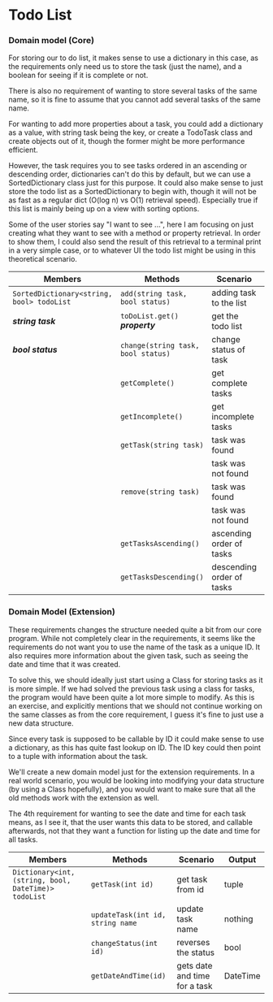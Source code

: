 # Todo List

### Domain model (Core)

For storing our to do list, it makes sense to use a dictionary in this case, as the requirements only need us
to store the task (just the name), and a boolean for seeing if it is complete or not.

There is also no requirement of wanting to store several tasks of the same name, so it is fine to assume that
you cannot add several tasks of the same name.

For wanting to add more properties about a task, you could add a dictionary as a value, with string task being
the key, or create a TodoTask class and create objects out of it, though the former might be more performance efficient.

However, the task requires you to see tasks ordered in an ascending or descending order, dictionaries can't do
this by default, but we can use a SortedDictionary class just for this purpose. It could also make sense
to just store the todo list as a SortedDictionary to begin with, though it will not be as fast as a regular dict
(O(log n) vs O(1) retrieval speed). Especially true if this list is mainly being up on a view with sorting options.

Some of the user stories say "I want to see ...", here I am focusing on just creating what they want to see with
a method or property retrieval. In order to show them, I could also send the result of this retrieval to a
terminal print in a very simple case, or to whatever UI the todo list might be using in this theoretical scenario.

| Members                              | Methods                           | Scenario                  | Output    |
|--------------------------------------|-----------------------------------|---------------------------|-----------|
| `SortedDictionary<string, bool> todoList`  | `add(string task, bool status)`   | adding task to the list   | nothing   |
|  ***string task***                   | `toDoList.get()` ***property***   | get the todo list         | SortedDictionary |
|  ***bool status***                   | `change(string task, bool status)`| change status of task     | nothing   |
|                                      | `getComplete()`                   | get complete tasks        | list      |
|                                      | `getIncomplete()`                 | get incomplete tasks      | list      |
|                                      | `getTask(string task)`            | task was found            | name of task |
|                                      |                                   | task was not found        | "not found"|
|                                      | `remove(string task)`             | task was found            | true      |
|                                      |                                   | task was not found        | false     |
|                                      | `getTasksAscending()`             | ascending order of tasks  | SortedDictionary |
|                                      | `getTasksDescending()`            | descending order of tasks | SortedDictionary |


### Domain Model (Extension)

These requirements changes the structure needed quite a bit from our core program. While not completely clear
in the requirements, it seems like the requirements do not want you to use the name of the task as a unique ID.
It also requires more information about the given task, such as seeing the date and time that it was created.

To solve this, we should ideally just start using a Class for storing tasks as it is more simple. If we had solved the
previous task using a class for tasks, the program would have been quite a lot more simple to modify. As this is an exercise,
and explicitly mentions that we should not continue working on the same classes as from the core requirement,
I guess it's fine to just use a new data structure.

Since every task is supposed to be callable by ID it could make sense to use a dictionary, as this has quite
fast lookup on ID. The ID key could then point to a tuple with information about the task.

We'll create a new domain model just for the extension requirements. In a real world scenario, you would be looking
into modifying your data structure (by using a Class hopefully), and you would want to make sure that all
the old methods work with the extension as well.

The 4th requirement for wanting to see the date and time for each task means, as I see it, that the user wants
this data to be stored, and callable afterwards, not that they want a function for listing up the date and time
for all tasks.

| Members                                               | Methods                           | Scenario              | Output    |
|-------------------------------------------------------|-----------------------------------|-----------------------|-----------|
| `Dictionary<int, (string, bool, DateTime)> todoList`  | `getTask(int id)`                 | get task from id      | tuple     |
|                                                       | `updateTask(int id, string name`  | update task name      | nothing   |
|                                                       | `changeStatus(int id)`            | reverses the status   | bool      |
|                                                       | `getDateAndTime(id)`              | gets date and time for a task | DateTime |